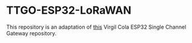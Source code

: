 # TTGO-ESP32-LoRaWAN

This repository is an adaptation of [this](https://github.com/vpcola/ESP32SingleChannelGateway) Virgil Cola ESP32 Single Channel Gateway repository.
